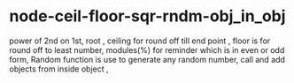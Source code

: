 # node-ceil-floor-sqr-rndm-obj_in_obj
power of 2nd on 1st, root , ceiling for round off till end point , floor is for round off to least number, modules(%) for reminder which is in even or odd form, Random function is  use to generate any random number, call and add objects from inside object
,
